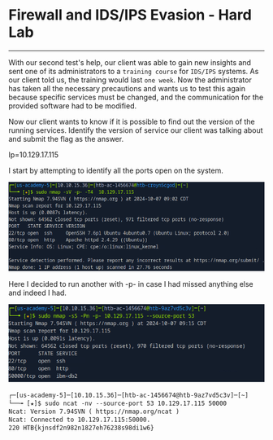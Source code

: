 # Firewall and IDS/IPS Evasion - Hard Lab

---

With our second test's help, our client was able to gain new insights and sent one of its administrators to a `training course` for `IDS/IPS` systems. As our client told us, the training would last `one week`. Now the administrator has taken all the necessary precautions and wants us to test this again because specific services must be changed, and the communication for the provided software had to be modified.

Now our client wants to know if it is possible to find out the version of the running services. Identify the version of service our client was talking about and submit the flag as the answer.

Ip=10.129.17.115

I start by attempting to identify all the ports open on the system.

![Screenshot 2024-10-07 at 10.04.26 AM.png](Firewall%20and%20IDS%20IPS%20Evasion%20-%20Hard%20Lab%2011824f42a85b8028a578e2d53437998c/Screenshot_2024-10-07_at_10.04.26_AM.png)

Here I decided to run another with -p- in case I had missed anything else and indeed I had.

![Screenshot 2024-10-07 at 10.16.04 AM.png](Firewall%20and%20IDS%20IPS%20Evasion%20-%20Hard%20Lab%2011824f42a85b8028a578e2d53437998c/Screenshot_2024-10-07_at_10.16.04_AM.png)

```
┌─[us-academy-5]─[10.10.15.36]─[htb-ac-1456674@htb-9az7vd5c3v]─[~]
└──╼ [★]$ sudo ncat -nv --source-port 53 10.129.17.115 50000
Ncat: Version 7.94SVN ( https://nmap.org/ncat )
Ncat: Connected to 10.129.17.115:50000.
220 HTB{kjnsdf2n982n1827eh76238s98di1w6}

```